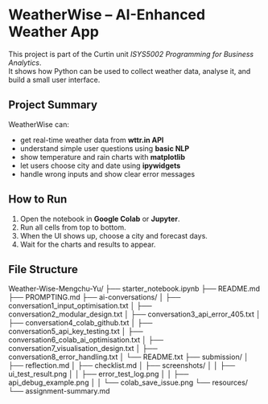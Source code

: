 # WeatherWise – AI-Enhanced Weather App

This project is part of the Curtin unit *ISYS5002 Programming for Business Analytics*.  
It shows how Python can be used to collect weather data, analyse it, and build a small user interface.

## Project Summary
WeatherWise can:
- get real-time weather data from **wttr.in API**  
- understand simple user questions using **basic NLP**
- show temperature and rain charts with **matplotlib**
- let users choose city and date using **ipywidgets**
- handle wrong inputs and show clear error messages

## How to Run
1. Open the notebook in **Google Colab** or **Jupyter**.  
2. Run all cells from top to bottom.  
3. When the UI shows up, choose a city and forecast days.  
4. Wait for the charts and results to appear.

## File Structure
Weather-Wise-Mengchu-Yu/
├── starter_notebook.ipynb
├── README.md
├── PROMPTING.md
├── ai-conversations/
│   ├── conversation1_input_optimisation.txt
│   ├── conversation2_modular_design.txt
│   ├── conversation3_api_error_405.txt
│   ├── conversation4_colab_github.txt
│   ├── conversation5_api_key_testing.txt
│   ├── conversation6_colab_ai_optimisation.txt
│   ├── conversation7_visualisation_design.txt
│   ├── conversation8_error_handling.txt
│   └── README.txt
├── submission/
│   ├── reflection.md
│   ├── checklist.md
│   ├── screenshots/
│   │   ├── ui_test_result.png
│   │   ├── error_test_log.png
│   │   ├── api_debug_example.png
│   │   └── colab_save_issue.png
└── resources/
    └── assignment-summary.md
